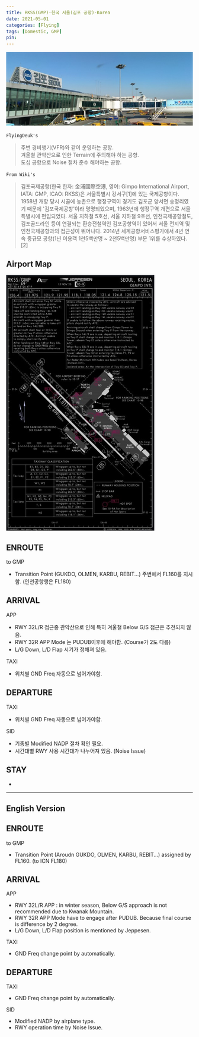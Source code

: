 ```yaml
---
title: RKSS(GMP)-한국 서울(김포 공항)-Korea
date: 2021-05-01
categories: [Flying]
tags: [Domestic, GMP]
pin:
---
```


![gmp](/img/flying/airport/gmp.jpg)


`FlyingDeuk's`
>주변 경비행기(VFR)와 같이 운영하는 공항. <br>
겨울철 관악산으로 인한 Terrain에 주의해야 하는 공항.<br>
도심 공항으로 Noise 절차 준수 해야하는 공항.


`From Wiki's`
>김포국제공항(한국 한자: 金浦國際空港, 영어: Gimpo International Airport, IATA: GMP, ICAO: RKSS)은 서울특별시 강서구[1]에 있는 국제공항이다. <br>
1958년 개항 당시 시골에 농촌으로 행정구역이 경기도 김포군 양서면 송정리였기 때문에 '김포국제공항'이라 명명되었으며, 1963년에 행정구역 개편으로 서울특별시에 편입되었다. 서울 지하철 5호선, 서울 지하철 9호선, 인천국제공항철도, 김포골드라인 등이 연결되는 환승전철역인 김포공항역이 있어서 서울 전지역 및 인천국제공항과의 접근성이 뛰어나다. 2014년 세계공항서비스평가에서 4년 연속 중규모 공항(1년 이용객 1천5백만명 ~ 2천5백만명) 부문 1위를 수상하였다.[2]

## Airport Map
![gmp](/img/flying/airport/gmp_ap.jpg)


## ENROUTE
to GMP
- Transition Point (GUKDO, OLMEN, KARBU, REBIT...) 주변에서 FL160를 지시함. (인천공항행은 FL180)

## ARRIVAL
APP
- RWY 32L/R 접근중 관악산으로 인해 특히 겨울철 Below G/S 접근은 추천되지 않음.
- RWY 32R APP Mode 는 PUDUB이후에 해야함. (Course가 2도 다름)
- L/G Down, L/D Flap 시기가 정해져 있음.

TAXI
- 위치별 GND Freq 자동으로 넘어가야함.

## DEPARTURE
TAXI
- 위치별 GND Freq 자동으로 넘어가야함.

SID
- 기종별 Modified NADP 절차 확인 필요.
- 시간대별 RWY 사용 시간대가 나누어져 있음. (Noise Issue)

## STAY
-

-------------

## English Version

## ENROUTE
to GMP
- Transition Point (Aroudn GUKDO, OLMEN, KARBU, REBIT...) assigned by FL160. (to ICN FL180)

## ARRIVAL
APP
- RWY 32L/R APP : in winter season, Below G/S approach is not recommended due to Kwanak Mountain.
- RWY 32R APP Mode have to engage after PUDUB. Because final course is difference by 2 degree.
- L/G Down, L/D Flap position is mentioned by Jeppesen.

TAXI
- GND Freq change point by automatically.

## DEPARTURE
TAXI
- GND Freq change point by automatically.

SID
- Modified NADP by airplane type.
- RWY operation time by Noise Issue.
